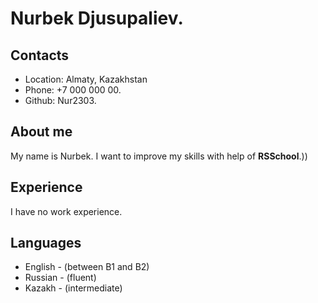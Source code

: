 # Nurbek Djusupaliev.

## Contacts
  * Location: Almaty, Kazakhstan
  * Phone: +7 000 000 00.
  * Github: Nur2303.

## About me
  My name is Nurbek. I want to improve my skills with help of **RSSchool**.)) 


## Experience
I have no work experience.

## Languages

* English - (between B1 and B2)
* Russian - (fluent)
* Kazakh - (intermediate)
